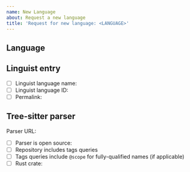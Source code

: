 ```yaml
---
name: New Language
about: Request a new language
title: 'Request for new language: <LANGUAGE>'
---
```


<!-- Thank you for submitting a new language to GitHub code navigation. Please fill out the form below, and we'll consider your language for inclusion. -->

## Language

<!-- Please include the name of the language and the URL of the home page if applicable.

EXAMPLE:

Blub (https://www.blub-lang.org)

-->

## Linguist entry

<!-- 

To add a new language, it must be defined in Linguist (). Enter the language ID and link to the lines in the languages.yml file in Linguist that define the language. 

Example:

- [ ] Linguist language name: Java
- [ ] Linguist language ID: 181
- [ ] Permalink: https://github.com/github-linguist/linguist/blob/e2012cd67867e6287ae5ee96c8fe0b92f9a88efa/lib/linguist/languages.yml#L3312-L3323 

-->

- [ ] Linguist language name: <!-- input the language name from Linguist -->
- [ ] Linguist language ID: <!-- input the language ID -->
- [ ] Permalink: <!-- permalink to the lines in languages.yml that define the language -->

## Tree-sitter parser

<!-- Include the URL to the Git repository of the Tree-sitter parser. This should be a mature, well-maintained parser and must publish a crate to crates.io. -->

Parser URL: 

- [ ] Parser is open source: <!-- Add license here -->
- [ ] Repository includes tags queries
- [ ] Tags queries include `@scope` for fully-qualified names (if applicable)
- [ ] Rust crate: <!-- add URL here -->
